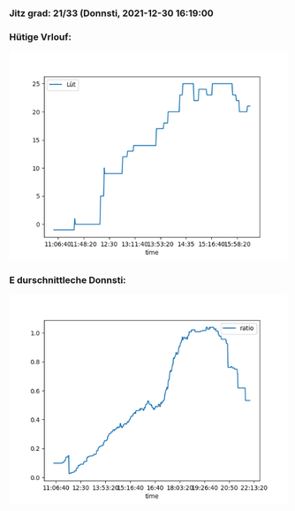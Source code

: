 ### Jitz grad: 21/33 (Donnsti, 2021-12-30 16:19:00

### Hütige Vrlouf:
![Graph](Today.png)

### E durschnittleche Donnsti:
![Graph](Donnsti.png)